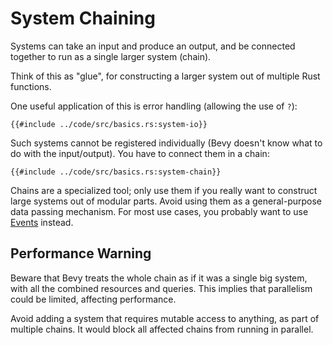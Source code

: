 # System Chaining

Systems can take an input and produce an output, and be connected together to run as a single larger system (chain).

Think of this as "glue", for constructing a larger system out of multiple Rust functions.

One useful application of this is error handling (allowing the use of `?`):

```rust,no_run,noplayground
{{#include ../code/src/basics.rs:system-io}}
```

Such systems cannot be registered individually (Bevy doesn't know what to do
with the input/output). You have to connect them in a chain:

```rust,no_run,noplayground
{{#include ../code/src/basics.rs:system-chain}}
```

Chains are a specialized tool; only use them if you really want to construct large
systems out of modular parts. Avoid using them as a general-purpose data passing
mechanism. For most use cases, you probably want to use [Events](./events.md) instead.

## Performance Warning

Beware that Bevy treats the whole chain as if it was a single big system, with
all the combined resources and queries. This implies that parallelism could be
limited, affecting performance.

Avoid adding a system that requires mutable access to anything, as part of
multiple chains. It would block all affected chains from running in parallel.


